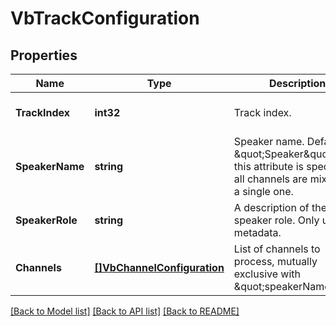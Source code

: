 # VbTrackConfiguration

## Properties
Name | Type | Description | Notes
------------ | ------------- | ------------- | -------------
**TrackIndex** | **int32** | Track index. | [optional] [default to null]
**SpeakerName** | **string** | Speaker name. Defaults to \&quot;Speaker\&quot;. If this attribute is specified, all channels are mixed into a single one. | [optional] [default to null]
**SpeakerRole** | **string** | A description of the speaker role. Only used as metadata. | [optional] [default to null]
**Channels** | [**[]VbChannelConfiguration**](VbChannelConfiguration.md) | List of channels to process, mutually exclusive with \&quot;speakerName\&quot; | [optional] [default to null]

[[Back to Model list]](../README.md#documentation-for-models) [[Back to API list]](../README.md#documentation-for-api-endpoints) [[Back to README]](../README.md)


